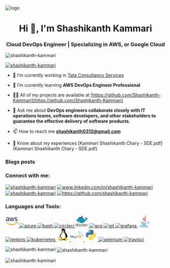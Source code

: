 ![logo](github-header-C:\Users\shash\Downloads\IMG_4807.jpeg)

<h1 align="center">Hi 👋, I'm Shashikanth Kammari</h1>
<h3 align="center">Cloud DevOps Engineer | Specializing in AWS, or Google Cloud</h3>

<p align="left"> <img src="https://komarev.com/ghpvc/?username=shashikanth-kammari&label=Profile%20views&color=0e75b6&style=flat" alt="shashikanth-kammari" /> </p>

<p align="left"> <a href="https://github.com/ryo-ma/github-profile-trophy"><img src="https://github-profile-trophy.vercel.app/?username=shashikanth-kammari" alt="shashikanth-kammari" /></a> </p>

- 🔭 I’m currently working in [Tata Consultancy Services](https://www.tcs.com/)

- 🌱 I’m currently learning **AWS DevOps Engineer Professional**

- 👨‍💻 All of my projects are available at [https://github.com/Shashikanth-Kammari](https://github.com/Shashikanth-Kammari)

- 💬 Ask me about **DevOps engineers collaborate closely with IT operations teams, software developers, and other stakeholders to guarantee the effective delivery of software products.**

- 📫 How to reach me **shashikanth0312@gmail.com**

- 📄 Know about my experiences [Kammari Shashikanth Chary - SDE.pdf](Kammari Shashikanth Chary - SDE.pdf)

### Blogs posts
<!-- BLOG-POST-LIST:START -->
<!-- BLOG-POST-LIST:END -->

<h3 align="left">Connect with me:</h3>
<p align="left">
<a href="https://dev.to/shashikanth-kammari" target="blank"><img align="center" src="https://raw.githubusercontent.com/rahuldkjain/github-profile-readme-generator/master/src/images/icons/Social/devto.svg" alt="shashikanth-kammari" height="30" width="40" /></a>
<a href="https://linkedin.com/in/www.linkedin.com/in/shashikanth-kammari" target="blank"><img align="center" src="https://raw.githubusercontent.com/rahuldkjain/github-profile-readme-generator/master/src/images/icons/Social/linked-in-alt.svg" alt="www.linkedin.com/in/shashikanth-kammari" height="30" width="40" /></a>
<a href="https://auth.geeksforgeeks.org/user/shashikanth-kammari" target="blank"><img align="center" src="https://raw.githubusercontent.com/rahuldkjain/github-profile-readme-generator/master/src/images/icons/Social/geeks-for-geeks.svg" alt="shashikanth-kammari" height="30" width="40" /></a>
<a href="/https://github.com/shashikanth-kammari" target="blank"><img align="center" src="https://raw.githubusercontent.com/rahuldkjain/github-profile-readme-generator/master/src/images/icons/Social/rss.svg" alt="https://github.com/shashikanth-kammari" height="30" width="40" /></a>
</p>

<h3 align="left">Languages and Tools:</h3>
<p align="left"> <a href="https://aws.amazon.com" target="_blank" rel="noreferrer"> <img src="https://raw.githubusercontent.com/devicons/devicon/master/icons/amazonwebservices/amazonwebservices-original-wordmark.svg" alt="aws" width="40" height="40"/> </a> <a href="https://azure.microsoft.com/en-in/" target="_blank" rel="noreferrer"> <img src="https://www.vectorlogo.zone/logos/microsoft_azure/microsoft_azure-icon.svg" alt="azure" width="40" height="40"/> </a> <a href="https://www.gnu.org/software/bash/" target="_blank" rel="noreferrer"> <img src="https://www.vectorlogo.zone/logos/gnu_bash/gnu_bash-icon.svg" alt="bash" width="40" height="40"/> </a> <a href="https://circleci.com" target="_blank" rel="noreferrer"> <img src="https://www.vectorlogo.zone/logos/circleci/circleci-icon.svg" alt="circleci" width="40" height="40"/> </a> <a href="https://www.docker.com/" target="_blank" rel="noreferrer"> <img src="https://raw.githubusercontent.com/devicons/devicon/master/icons/docker/docker-original-wordmark.svg" alt="docker" width="40" height="40"/> </a> <a href="https://cloud.google.com" target="_blank" rel="noreferrer"> <img src="https://www.vectorlogo.zone/logos/google_cloud/google_cloud-icon.svg" alt="gcp" width="40" height="40"/> </a> <a href="https://git-scm.com/" target="_blank" rel="noreferrer"> <img src="https://www.vectorlogo.zone/logos/git-scm/git-scm-icon.svg" alt="git" width="40" height="40"/> </a> <a href="https://grafana.com" target="_blank" rel="noreferrer"> <img src="https://www.vectorlogo.zone/logos/grafana/grafana-icon.svg" alt="grafana" width="40" height="40"/> </a> <a href="https://www.java.com" target="_blank" rel="noreferrer"> <img src="https://raw.githubusercontent.com/devicons/devicon/master/icons/java/java-original.svg" alt="java" width="40" height="40"/> </a> <a href="https://www.jenkins.io" target="_blank" rel="noreferrer"> <img src="https://www.vectorlogo.zone/logos/jenkins/jenkins-icon.svg" alt="jenkins" width="40" height="40"/> </a> <a href="https://kubernetes.io" target="_blank" rel="noreferrer"> <img src="https://www.vectorlogo.zone/logos/kubernetes/kubernetes-icon.svg" alt="kubernetes" width="40" height="40"/> </a> <a href="https://www.linux.org/" target="_blank" rel="noreferrer"> <img src="https://raw.githubusercontent.com/devicons/devicon/master/icons/linux/linux-original.svg" alt="linux" width="40" height="40"/> </a> <a href="https://www.mysql.com/" target="_blank" rel="noreferrer"> <img src="https://raw.githubusercontent.com/devicons/devicon/master/icons/mysql/mysql-original-wordmark.svg" alt="mysql" width="40" height="40"/> </a> <a href="https://www.python.org" target="_blank" rel="noreferrer"> <img src="https://raw.githubusercontent.com/devicons/devicon/master/icons/python/python-original.svg" alt="python" width="40" height="40"/> </a> <a href="https://www.selenium.dev" target="_blank" rel="noreferrer"> <img src="https://raw.githubusercontent.com/detain/svg-logos/780f25886640cef088af994181646db2f6b1a3f8/svg/selenium-logo.svg" alt="selenium" width="40" height="40"/> </a> <a href="https://travis-ci.org" target="_blank" rel="noreferrer"> <img src="https://www.vectorlogo.zone/logos/travis-ci/travis-ci-icon.svg" alt="travisci" width="40" height="40"/> </a> </p>

<p><img align="left" src="https://github-readme-stats.vercel.app/api/top-langs?username=shashikanth-kammari&show_icons=true&locale=en&layout=compact" alt="shashikanth-kammari" /></p>

<p>&nbsp;<img align="center" src="https://github-readme-stats.vercel.app/api?username=shashikanth-kammari&show_icons=true&locale=en" alt="shashikanth-kammari" /></p>

<p><img align="center" src="https://github-readme-streak-stats.herokuapp.com/?user=shashikanth-kammari&" alt="shashikanth-kammari" /></p>
